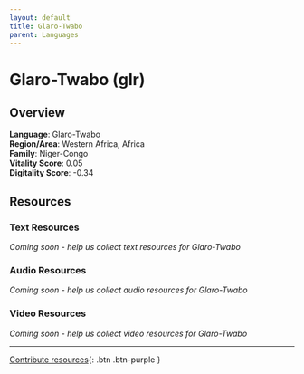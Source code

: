 ```yaml
---
layout: default
title: Glaro-Twabo
parent: Languages
---
```


# Glaro-Twabo (glr)

## Overview

**Language**: Glaro-Twabo  
**Region/Area**: Western Africa, Africa  
**Family**: Niger-Congo  
**Vitality Score**: 0.05  
**Digitality Score**: -0.34  

## Resources

### Text Resources
*Coming soon - help us collect text resources for Glaro-Twabo*

### Audio Resources
*Coming soon - help us collect audio resources for Glaro-Twabo*

### Video Resources
*Coming soon - help us collect video resources for Glaro-Twabo*

---

[Contribute resources](https://fairtrain.github.io/){: .btn .btn-purple }

